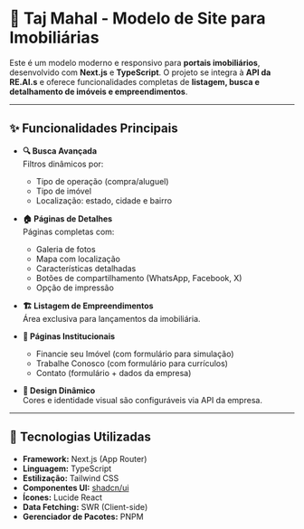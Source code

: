 # 🕌 Taj Mahal - Modelo de Site para Imobiliárias

Este é um modelo moderno e responsivo para **portais imobiliários**, desenvolvido com **Next.js** e **TypeScript**. O projeto se integra à **API da RE.AI.s** e oferece funcionalidades completas de **listagem, busca e detalhamento de imóveis e empreendimentos**.

---

## ✨ Funcionalidades Principais

- **🔍 Busca Avançada**  
  Filtros dinâmicos por:
  - Tipo de operação (compra/aluguel)
  - Tipo de imóvel
  - Localização: estado, cidade e bairro

- **🏠 Páginas de Detalhes**  
  Páginas completas com:
  - Galeria de fotos
  - Mapa com localização
  - Características detalhadas
  - Botões de compartilhamento (WhatsApp, Facebook, X)
  - Opção de impressão

- **🏗️ Listagem de Empreendimentos**  
  Área exclusiva para lançamentos da imobiliária.

- **📄 Páginas Institucionais**
  - Financie seu Imóvel (com formulário para simulação)
  - Trabalhe Conosco (com formulário para currículos)
  - Contato (formulário + dados da empresa)

- **🎨 Design Dinâmico**  
  Cores e identidade visual são configuráveis via API da empresa.

---

## 🚀 Tecnologias Utilizadas

- **Framework:** Next.js (App Router)
- **Linguagem:** TypeScript
- **Estilização:** Tailwind CSS
- **Componentes UI:** [shadcn/ui](https://ui.shadcn.com)
- **Ícones:** Lucide React
- **Data Fetching:** SWR (Client-side)
- **Gerenciador de Pacotes:** PNPM
